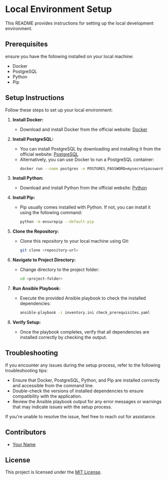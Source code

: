# Local Environment Setup

This README provides instructions for setting up the local development environment.

## Prerequisites

ensure you have the following installed on your local machine:

- Docker
- PostgreSQL
- Python
- Pip

## Setup Instructions

Follow these steps to set up your local environment:

1. **Install Docker:**
   - Download and install Docker from the official website: [Docker](https://www.docker.com/get-started)

2. **Install PostgreSQL:**
   - You can install PostgreSQL by downloading and installing it from the official website: [PostgreSQL](https://www.postgresql.org/download/)
   - Alternatively, you can use Docker to run a PostgreSQL container:
     ```bash
     docker run --name postgres -e POSTGRES_PASSWORD=mysecretpassword -d postgres
     ```

3. **Install Python:**
   - Download and install Python from the official website: [Python](https://www.python.org/downloads/)

4. **Install Pip:**
   - Pip usually comes installed with Python. If not, you can install it using the following command:
     ```bash
     python -m ensurepip --default-pip
     ```

5. **Clone the Repository:**
   - Clone this repository to your local machine using Git:
     ```bash
     git clone <repository-url>
     ```

6. **Navigate to Project Directory:**
   - Change directory to the project folder:
     ```bash
     cd <project-folder>
     ```

7. **Run Ansible Playbook:**
   - Execute the provided Ansible playbook to check the installed dependencies:
     ```bash
     ansible-playbook -i inventory.ini check_prerequisites.yaml
     ```

8. **Verify Setup:**
   - Once the playbook completes, verify that all dependencies are installed correctly by checking the output.

## Troubleshooting

If you encounter any issues during the setup process, refer to the following troubleshooting tips:

- Ensure that Docker, PostgreSQL, Python, and Pip are installed correctly and accessible from the command line.
- Double-check the versions of installed dependencies to ensure compatibility with the application.
- Review the Ansible playbook output for any error messages or warnings that may indicate issues with the setup process.

If you're unable to resolve the issue, feel free to reach out for assistance.

## Contributors

- [Your Name](https://github.com/yourusername)

## License

This project is licensed under the [MIT License](LICENSE).

